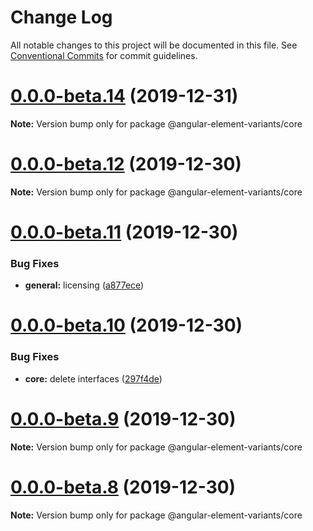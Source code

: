# Change Log

All notable changes to this project will be documented in this file.
See [Conventional Commits](https://conventionalcommits.org) for commit guidelines.

# [0.0.0-beta.14](https://github.com/BioPhoton/angular-element-variants/tree/master/packages/core/compare/v0.0.0-beta.13...v0.0.0-beta.14) (2019-12-31)

**Note:** Version bump only for package @angular-element-variants/core





# [0.0.0-beta.12](https://github.com/BioPhoton/angular-element-variants/tree/master/packages/core/compare/v0.0.0-beta.11...v0.0.0-beta.12) (2019-12-30)

**Note:** Version bump only for package @angular-element-variants/core

# [0.0.0-beta.11](https://github.com/BioPhoton/angular-element-variants/tree/master/packages/core/compare/v0.0.0-beta.10...v0.0.0-beta.11) (2019-12-30)

### Bug Fixes

- **general:** licensing ([a877ece](https://github.com/BioPhoton/angular-element-variants/tree/master/packages/core/commit/a877ece59c3c4f4e158605699ec233d5f3793229))

# [0.0.0-beta.10](https://github.com/BioPhoton/angular-element-variants/tree/master/packages/core/compare/v0.0.0-beta.9...v0.0.0-beta.10) (2019-12-30)

### Bug Fixes

- **core:** delete interfaces ([297f4de](https://github.com/BioPhoton/angular-element-variants/tree/master/packages/core/commit/297f4de0bee6d2f2a5fcb5a607e2eea6865bbbb7))

# [0.0.0-beta.9](https://github.com/BioPhoton/angular-element-variants/tree/master/packages/core/compare/v0.0.0-beta.8...v0.0.0-beta.9) (2019-12-30)

**Note:** Version bump only for package @angular-element-variants/core

# [0.0.0-beta.8](https://github.com/BioPhoton/angular-element-variants/tree/master/packages/core/compare/v0.0.0-beta.6...v0.0.0-beta.8) (2019-12-30)

**Note:** Version bump only for package @angular-element-variants/core

